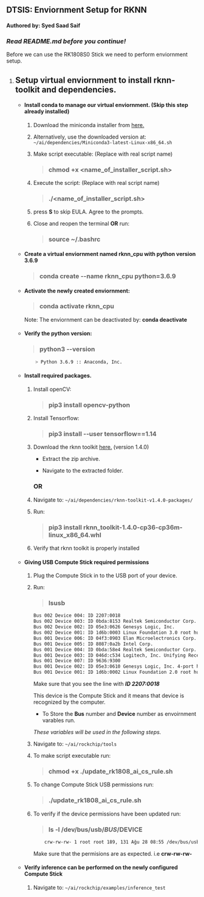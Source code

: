 ## DTSIS: Enviornment Setup for RKNN
#### Authored by: Syed Saad Saif

### _**Read README.md before you continue!**_

Before we can use the RK1808S0 Stick we need to perform enviornment setup.

1. ## Setup virtual enviornment to install rknn-toolkit and dependencies.

    * #### Install conda to manage our virtual enviornment. (Skip this step already installed)

        1. Download the miniconda installer from [here.](https://docs.conda.io/en/latest/miniconda.html#linux-installers)
  
        1. Alternatively, use the downloaded version at: &nbsp; ```~/ai/dependencies/Miniconda3-latest-Linux-x86_64.sh```

        1. Make script executable: (Replace with real script name)   
            > ### chmod +x <name_of_installer_script.sh>
    
        1. Execute the script: (Replace with real script name)
            > ### ./<name_of_installer_script.sh>

        1. press **S** to skip EULA. Agree to the prompts.

        1. Close and reopen the terminal **OR** run:
            > ### source ~/.bashrc 

    * #### Create a virtual enviornment named **rknn_cpu** with python version **3.6.9**
        > ### conda create --name rknn_cpu python=3.6.9

    * #### Activate the newly created enviornment:
        
        > ### conda activate rknn_cpu 

        Note: The enviornment can be deactivated by: **conda deactivate**
    * #### Verify the python version:

        > ### python3 --version

        ```bash
            > Python 3.6.9 :: Anaconda, Inc.
        ```
    * #### Install required packages.

        1. Install openCV:
            > ### pip3 install opencv-python
        2. Install Tensorflow:
            > ### pip3 install --user tensorflow==1.14
    
        1. Download the rknn toolkit [here.](https://github.com/rockchip-linux/rknn-toolkit/releases/download/v1.4.0/rknn-toolkit-v1.4.0-packages.zip) (version 1.4.0)
            * Extract the zip archive.

            * Navigate to the extracted folder.

            ### OR

        1. Navigate to: ```~/ai/dependencies/rknn-toolkit-v1.4.0-packages/```

        1. Run:
            > ### pip3 install rknn_toolkit-1.4.0-cp36-cp36m-linux_x86_64.whl

        1. Verify that rknn toolkit is properly installed

    * #### Giving USB Compute Stick required permissions  
        1. Plug the Compute Stick in to the USB port of your device.
        
        1. Run:
            
            > ### lsusb

            ```bash
            Bus 002 Device 004: ID 2207:0018
            Bus 002 Device 003: ID 0bda:8153 Realtek Semiconductor Corp. 
            Bus 002 Device 002: ID 05e3:0626 Genesys Logic, Inc. 
            Bus 002 Device 001: ID 1d6b:0003 Linux Foundation 3.0 root hub
            Bus 001 Device 006: ID 04f3:0903 Elan Microelectronics Corp. 
            Bus 001 Device 005: ID 8087:0a2b Intel Corp. 
            Bus 001 Device 004: ID 0bda:58e4 Realtek Semiconductor Corp. 
            Bus 001 Device 003: ID 046d:c534 Logitech, Inc. Unifying Receiver
            Bus 001 Device 007: ID 9636:9300  
            Bus 001 Device 002: ID 05e3:0610 Genesys Logic, Inc. 4-port hub
            Bus 001 Device 001: ID 1d6b:0002 Linux Foundation 2.0 root hub
            ```
            Make sure that you see the line with _**ID 2207:0018**_

            This device is the Compute Stick and it means that device is recognized by the computer.

            * To Store the **Bus** number and **Device** number as envoirnment varables run.

            _These variables will be used in the following steps._ 

        1. Navigate to: ```~/ai/rockchip/tools ```

        1. To make script executable run:
            > ### chmod +x ./update_rk1808_ai_cs_rule.sh

        1. To change Compute Stick USB permissions run:
            > ### ./update_rk1808_ai_cs_rule.sh

        1. To verify if the device permissions have been updated run:

            > ### ls -l /dev/bus/usb/$BUS/$DEVICE    
            ```bash
                crw-rw-rw- 1 root root 189, 131 Ağu 28 08:55 /dev/bus/usb/002/004
            ```
            Make sure that the permisions are as expected. i.e **crw-rw-rw-**

    * #### Verify inference can be performed on the newly configured Compute Stick

        1. Navigate to: ```~/ai/rockchip/examples/inference_test``` 


            

        

        
            



    


    